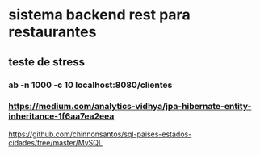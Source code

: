 # sistema backend rest para restaurantes

## teste de stress 

### ab -n 1000 -c 10 localhost:8080/clientes
### https://medium.com/analytics-vidhya/jpa-hibernate-entity-inheritance-1f6aa7ea2eea

https://github.com/chinnonsantos/sql-paises-estados-cidades/tree/master/MySQL


